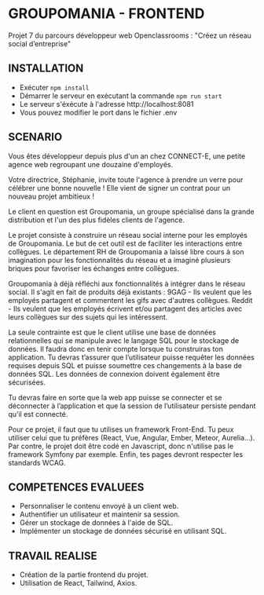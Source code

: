 # GROUPOMANIA - FRONTEND

Projet 7 du parcours développeur web Openclassrooms : "Créez un réseau social d’entreprise"

## INSTALLATION

- Exécuter `npm install`
- Démarrer le serveur en exécutant la commande `npm run start`
- Le serveur s'éxécute à l'adresse http://localhost:8081 
- Vous pouvez modifier le port dans le fichier .env

## SCENARIO

Vous êtes développeur depuis plus d'un an chez CONNECT-E, une petite agence web regroupant une douzaine d'employés.

Votre directrice, Stéphanie, invite toute l'agence à prendre un verre pour célébrer une bonne nouvelle ! Elle vient de signer un contrat pour un nouveau projet ambitieux !

Le client en question est Groupomania, un groupe spécialisé dans la grande distribution et l'un des plus fidèles clients de l'agence.

Le projet consiste à construire un réseau social interne pour les employés de Groupomania. Le but de cet outil est de faciliter les interactions entre collègues. Le département RH de Groupomania a laissé libre cours à son imagination pour les fonctionnalités du réseau et a imaginé plusieurs briques pour favoriser les échanges entre collègues.

Groupomania à déjà réfléchi aux fonctionnalités à intégrer dans le réseau social. Il s'agit en fait de produits déjà existants : 
9GAG - Ils veulent que les employés partagent et commentent les gifs avec d'autres collègues.
Reddit - Ils veulent que les employés écrivent et/ou partagent des articles avec leurs collègues sur des sujets qui les intéressent.

La seule contrainte est que le client utilise une base de données relationnelles qui se manipule avec le langage SQL pour le stockage de données. Il faudra donc en tenir compte lorsque tu construiras ton application. Tu devras t’assurer que l’utilisateur puisse requêter les données requises depuis SQL et puisse soumettre ces changements à la base de données SQL. Les données de connexion doivent également être sécurisées.

Tu devras faire en sorte que la web app puisse se connecter et se déconnecter à l’application et que la session de l’utilisateur persiste pendant qu’il est connecté.

Pour ce projet, il faut que tu utilises un framework Front-End. Tu peux utiliser celui que tu préfères (React, Vue, Angular, Ember, Meteor, Aurelia...). Par contre, le projet doit être codé en Javascript, donc n'utilise pas le framework Symfony par exemple. Enfin, tes pages devront respecter les standards WCAG.

## COMPETENCES EVALUEES

- Personnaliser le contenu envoyé à un client web.
- Authentifier un utilisateur et maintenir sa session.
- Gérer un stockage de données à l'aide de SQL.
- Implémenter un stockage de données sécurisé en utilisant SQL.

## TRAVAIL REALISE

- Création de la partie frontend du projet.
- Utilisation de React, Tailwind, Axios.